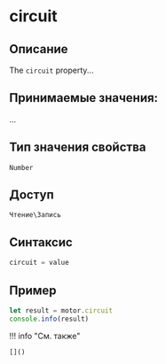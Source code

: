 # circuit

## Описание
The `circuit` property...

## Принимаемые значения:
...

## Тип значения свойства
`Number`

## Доступ
`Чтение\Запись`

## Синтаксис
```javascript
circuit = value
```

## Пример
```javascript linenums="1"
let result = motor.circuit
console.info(result)
```

!!! info "См. также"

    []()

